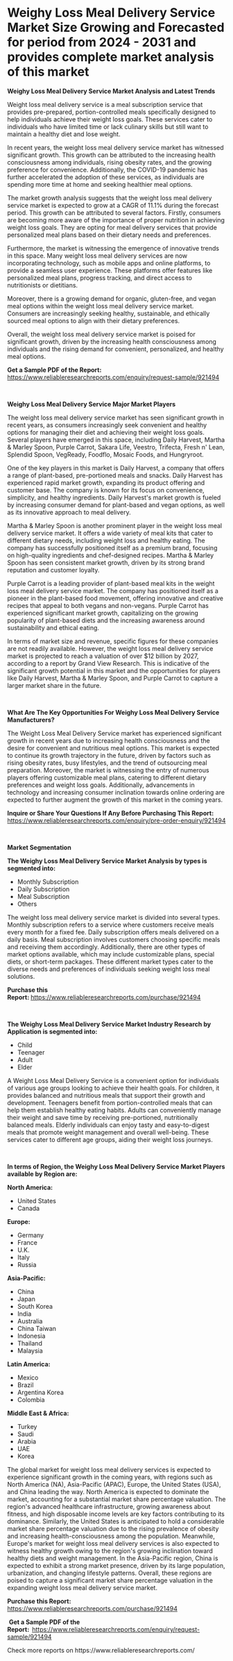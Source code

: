 <p><h1>Weighy Loss Meal Delivery Service Market Size Growing and Forecasted for period from 2024 - 2031 and provides complete market analysis of this market</h1></p><p><strong>Weighy Loss Meal Delivery Service Market Analysis and Latest Trends</strong></p>
<p><p>Weight loss meal delivery service is a meal subscription service that provides pre-prepared, portion-controlled meals specifically designed to help individuals achieve their weight loss goals. These services cater to individuals who have limited time or lack culinary skills but still want to maintain a healthy diet and lose weight.</p><p>In recent years, the weight loss meal delivery service market has witnessed significant growth. This growth can be attributed to the increasing health consciousness among individuals, rising obesity rates, and the growing preference for convenience. Additionally, the COVID-19 pandemic has further accelerated the adoption of these services, as individuals are spending more time at home and seeking healthier meal options.</p><p>The market growth analysis suggests that the weight loss meal delivery service market is expected to grow at a CAGR of 11.1% during the forecast period. This growth can be attributed to several factors. Firstly, consumers are becoming more aware of the importance of proper nutrition in achieving weight loss goals. They are opting for meal delivery services that provide personalized meal plans based on their dietary needs and preferences.</p><p>Furthermore, the market is witnessing the emergence of innovative trends in this space. Many weight loss meal delivery services are now incorporating technology, such as mobile apps and online platforms, to provide a seamless user experience. These platforms offer features like personalized meal plans, progress tracking, and direct access to nutritionists or dietitians.</p><p>Moreover, there is a growing demand for organic, gluten-free, and vegan meal options within the weight loss meal delivery service market. Consumers are increasingly seeking healthy, sustainable, and ethically sourced meal options to align with their dietary preferences.</p><p>Overall, the weight loss meal delivery service market is poised for significant growth, driven by the increasing health consciousness among individuals and the rising demand for convenient, personalized, and healthy meal options.</p></p>
<p><strong>Get a Sample PDF of the Report:&nbsp;</strong> <a href="https://www.reliableresearchreports.com/enquiry/request-sample/921494">https://www.reliableresearchreports.com/enquiry/request-sample/921494</a></p>
<p>&nbsp;</p>
<p><strong>Weighy Loss Meal Delivery Service Major Market Players</strong></p>
<p><p>The weight loss meal delivery service market has seen significant growth in recent years, as consumers increasingly seek convenient and healthy options for managing their diet and achieving their weight loss goals. Several players have emerged in this space, including Daily Harvest, Martha & Marley Spoon, Purple Carrot, Sakara Life, Veestro, Trifecta, Fresh n' Lean, Splendid Spoon, VegReady, Foodflo, Mosaic Foods, and Hungryroot.</p><p>One of the key players in this market is Daily Harvest, a company that offers a range of plant-based, pre-portioned meals and snacks. Daily Harvest has experienced rapid market growth, expanding its product offering and customer base. The company is known for its focus on convenience, simplicity, and healthy ingredients. Daily Harvest's market growth is fueled by increasing consumer demand for plant-based and vegan options, as well as its innovative approach to meal delivery.</p><p>Martha & Marley Spoon is another prominent player in the weight loss meal delivery service market. It offers a wide variety of meal kits that cater to different dietary needs, including weight loss and healthy eating. The company has successfully positioned itself as a premium brand, focusing on high-quality ingredients and chef-designed recipes. Martha & Marley Spoon has seen consistent market growth, driven by its strong brand reputation and customer loyalty.</p><p>Purple Carrot is a leading provider of plant-based meal kits in the weight loss meal delivery service market. The company has positioned itself as a pioneer in the plant-based food movement, offering innovative and creative recipes that appeal to both vegans and non-vegans. Purple Carrot has experienced significant market growth, capitalizing on the growing popularity of plant-based diets and the increasing awareness around sustainability and ethical eating.</p><p>In terms of market size and revenue, specific figures for these companies are not readily available. However, the weight loss meal delivery service market is projected to reach a valuation of over $12 billion by 2027, according to a report by Grand View Research. This is indicative of the significant growth potential in this market and the opportunities for players like Daily Harvest, Martha & Marley Spoon, and Purple Carrot to capture a larger market share in the future.</p></p>
<p>&nbsp;</p>
<p><strong>What Are The Key Opportunities For Weighy Loss Meal Delivery Service Manufacturers?</strong></p>
<p><p>The Weight Loss Meal Delivery Service market has experienced significant growth in recent years due to increasing health consciousness and the desire for convenient and nutritious meal options. This market is expected to continue its growth trajectory in the future, driven by factors such as rising obesity rates, busy lifestyles, and the trend of outsourcing meal preparation. Moreover, the market is witnessing the entry of numerous players offering customizable meal plans, catering to different dietary preferences and weight loss goals. Additionally, advancements in technology and increasing consumer inclination towards online ordering are expected to further augment the growth of this market in the coming years.</p></p>
<p><strong>Inquire or Share Your Questions If Any Before Purchasing This Report:</strong> <a href="https://www.reliableresearchreports.com/enquiry/pre-order-enquiry/921494">https://www.reliableresearchreports.com/enquiry/pre-order-enquiry/921494</a></p>
<p>&nbsp;</p>
<p><strong>Market Segmentation</strong></p>
<p><strong>The Weighy Loss Meal Delivery Service Market Analysis by types is segmented into:</strong></p>
<p><ul><li>Monthly Subscription</li><li>Daily Subscription</li><li>Meal Subscription</li><li>Others</li></ul></p>
<p><p>The weight loss meal delivery service market is divided into several types. Monthly subscription refers to a service where customers receive meals every month for a fixed fee. Daily subscription offers meals delivered on a daily basis. Meal subscription involves customers choosing specific meals and receiving them accordingly. Additionally, there are other types of market options available, which may include customizable plans, special diets, or short-term packages. These different market types cater to the diverse needs and preferences of individuals seeking weight loss meal solutions.</p></p>
<p><strong>Purchase this Report:&nbsp;</strong><a href="https://www.reliableresearchreports.com/purchase/921494">https://www.reliableresearchreports.com/purchase/921494</a></p>
<p>&nbsp;</p>
<p><strong>The Weighy Loss Meal Delivery Service Market Industry Research by Application is segmented into:</strong></p>
<p><ul><li>Child</li><li>Teenager</li><li>Adult</li><li>Elder</li></ul></p>
<p><p>A Weight Loss Meal Delivery Service is a convenient option for individuals of various age groups looking to achieve their health goals. For children, it provides balanced and nutritious meals that support their growth and development. Teenagers benefit from portion-controlled meals that can help them establish healthy eating habits. Adults can conveniently manage their weight and save time by receiving pre-portioned, nutritionally balanced meals. Elderly individuals can enjoy tasty and easy-to-digest meals that promote weight management and overall well-being. These services cater to different age groups, aiding their weight loss journeys.</p></p>
<p>&nbsp;</p>
<p><strong>In terms of Region, the Weighy Loss Meal Delivery Service Market Players available by Region are:</strong></p>
<p>
    <p> <strong> North America: </strong>
        <ul>
            <li>United States</li>
            <li>Canada</li>
        </ul>
        </p> 
    <p> <strong> Europe: </strong>
        <ul>
            <li>Germany</li>
            <li>France</li>
            <li>U.K.</li>
            <li>Italy</li>
            <li>Russia</li>
        </ul>
        </p> 
    <p> <strong> Asia-Pacific: </strong>
        <ul>
            <li>China</li>
            <li>Japan</li>
            <li>South Korea</li>
            <li>India</li>
            <li>Australia</li>
            <li>China Taiwan</li>
            <li>Indonesia</li>
            <li>Thailand</li>
            <li>Malaysia</li>
        </ul>
        </p> 
    <p> <strong> Latin America: </strong>
        <ul>
            <li>Mexico</li>
            <li>Brazil</li>
            <li>Argentina Korea</li>
            <li>Colombia</li>
        </ul>
        </p> 
    <p> <strong> Middle East & Africa: </strong>
        <ul>
            <li>Turkey</li>
            <li>Saudi</li>
            <li>Arabia</li>
            <li>UAE</li>
            <li>Korea</li>
        </ul>
    </p>
    </p>
<p><p>The global market for weight loss meal delivery services is expected to experience significant growth in the coming years, with regions such as North America (NA), Asia-Pacific (APAC), Europe, the United States (USA), and China leading the way. North America is expected to dominate the market, accounting for a substantial market share percentage valuation. The region's advanced healthcare infrastructure, growing awareness about fitness, and high disposable income levels are key factors contributing to its dominance. Similarly, the United States is anticipated to hold a considerable market share percentage valuation due to the rising prevalence of obesity and increasing health-consciousness among the population. Meanwhile, Europe's market for weight loss meal delivery services is also expected to witness healthy growth owing to the region's growing inclination toward healthy diets and weight management. In the Asia-Pacific region, China is expected to exhibit a strong market presence, driven by its large population, urbanization, and changing lifestyle patterns. Overall, these regions are poised to capture a significant market share percentage valuation in the expanding weight loss meal delivery service market.</p></p>
<p><strong>Purchase this Report: </strong><a href="https://www.reliableresearchreports.com/purchase/921494">https://www.reliableresearchreports.com/purchase/921494</a></p>
<p>&nbsp;<strong>Get a Sample PDF of the Report:&nbsp;&nbsp;</strong><a href="https://www.reliableresearchreports.com/enquiry/request-sample/921494">https://www.reliableresearchreports.com/enquiry/request-sample/921494</a></p>
<p><strong></strong></p>
<p>Check more reports on https://www.reliableresearchreports.com/</p>